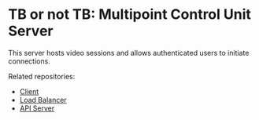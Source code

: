 # TB or not TB: Multipoint Control Unit Server

This server hosts video sessions and allows authenticated users to initiate connections.

Related repositories:
* [Client](https://github.com/inglec/tb-or-not-tb-client)
* [Load Balancer](https://github.com/inglec/tb-or-not-tb-load-balancer)
* [API Server](https://github.com/inglec/tb-or-not-tb-api-server)
